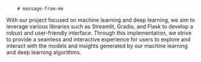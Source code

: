         # massage-from-me
With our project focused on machine learning and deep learning, we aim to leverage various libraries such as Streamlit, Gradio, and Flask to develop a robust and user-friendly interface. Through this implementation, we strive to provide a seamless and interactive experience for users to explore and interact with the models and insights generated by our machine learning and deep learning algorithms.
